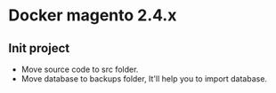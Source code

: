 # Docker magento 2.4.x

## Init project

* Move source code to src folder.
* Move database to backups folder, It'll help you to import database.
